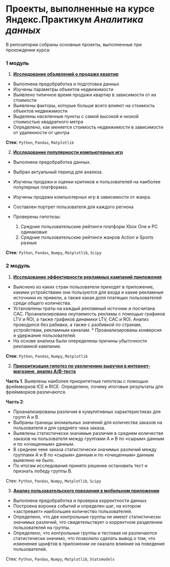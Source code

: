 # Проекты, выполненные на курсе Яндекс.Практикум *Аналитика данных*

В репозитории собраны основные проекты, выполненные при прохождении курса:

### 1 модуль

1. [**Исследование объявлений о продаже квартир**](https://github.com/EvgeniyaIvanisova/DA_projects/tree/main/1st%20module%20projects/1%20real%20estate%20market%20analysis)

* Выполнена предобработка и подготовка данных
* Изучены параметры объектов недвижимости
* Выявлено типичное время продажи квартир в зависимости от их стоимости
* Выявлены факторы, которые больше всего влияют на стоимость объектов недвижимости
* Выделены населенные пункты с самой высокой и низкой стоимостью квадратного метра
* Определено, как меняется стоимость недвижимости в зависимости от удаленности от центра

**Стек**: `Python`, `Pandas`, `Matplotlib`

2. [**Исследование популярности компьютерных игр**](https://github.com/EvgeniyaIvanisova/DA_projects/tree/main/1st%20module%20projects/2%20analysis%20of%20patterns%20that%20determine%20the%20success%20of%20games%20%20(final%20project%201st%20module))

* Выполнена предобработка данных.
* Выбран актуальный период для анализа.
* Изучены продажи и оценки критиков и пользователей на наиболее популярных платформах.
* Изучены продажи компьютерных игр в зависимости от жанра.
* Составлен портрет пользователя для каждого региона
* Проверены гипотезы:

  1. Средние пользовательские рейтинги платформ Xbox One и PC одинаковые
  2. Средние пользовательские рейтинги жанров Action и Sports разные

**Стек**: `Python`, `Pandas`, `Numpy`, `Matplotlib`, `Scipy`

### 2 модуль

1. [**Исследование эффективности рекламных кампаний приложения**](https://github.com/EvgeniyaIvanisova/DA_projects/tree/main/2nd%20module%20projects/1%20app%20loss%20analysis)

* Выяснено из каких стран пользователи приходят в приложение, какими устройствами они пользуются для входа и какие рекламные источники их привели, а также какая доля платящих пользователей среди общего количества.
* Установлены траты на каждый рекламный источник и посчитана CAC.
Проанализирована окупаемость рекламы c помощью графиков LTV и ROI, а также графиков динамики LTV, CAC и ROI. Анализ проводился без рабивки, а также с разбивкой по странам, устройствам, рекламным каналам. * Проанализированы конверсия и удержание пользователей.
* На основе анализа были опеределены причины убыточности рекламной кампании.

**Стек**: `Python`, `Pandas`, `Numpy`, `Matplotlib`

2. [**Приоритизация гипотез по увеличению выручки в интернет-магазине, анализ A/B-теста**](https://github.com/EvgeniyaIvanisova/DA_projects/tree/main/2nd%20module%20projects/2%20ab-test%20results%20analysis)

**Часть 1**. Выявлены наиболее приоритетные гипотезы с помощью фреймворков ICE и RICE. Определено, почему итоговые результаты для фреймворков различаются.


**Часть 2**:

* Проанализированы различия в кумулятивных характеристиках для групп A и B.
* Выбраны границы аномальных значений для количества заказов на пользователя и для среднего чека заказа.
* Выявлены статистически значимые различия в среднем количестве заказов на пользователя между группами A и B по «сырым» данным и по «очищенным» данным.
* В среднем чеке заказа статистически значимых различий между группами A и B по «сырым» данным и по «очищенным» данным выявлено не было.
* По итогам исследования принято решение остановить тест и признать победу группы B.

Стек: `Python`, `Pandas`, `Numpy`, `Matplotlib`, `Scipy`

3. [**Анализ пользовательского поведения в мобильном приложении**](https://github.com/EvgeniyaIvanisova/DA_projects/tree/main/2nd%20module%20projects/3%20analysis%20of%20user%20behavior%20in%20mobile%20app%20(final%20project%202nd%20module))


* Выполнена предобработка и проверка корректности данных
* Построена воронка событий и определен шаг, на котором «застревает» наибольшее количество пользователей.
* Определено, что две контрольные группы не имеют статистически значимых различий, что свидетельствует о корректном разделении пользователей на группы.
* Определено, что контрольные группы и тестовая не различаются статистически значимо, что позволило сделать вывод о том, что изменение шрифтов в приложении не оказало влияние на поведение пользователей.

Стек: `Python`, `Pandas`, `Numpy`, `Matplotlib`, `Statsmodels`
